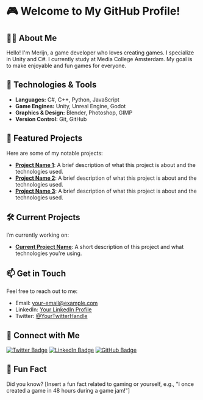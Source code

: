 # 🎮 Welcome to My GitHub Profile!

## 👨‍💻 About Me
Hello! I'm Merijn, a game developer who loves creating games. I specialize in Unity and C#. I currently study at Media College Amsterdam. My goal is to make enjoyable and fun games for everyone.

## 🚀 Technologies & Tools
- **Languages:** C#, C++, Python, JavaScript
- **Game Engines:** Unity, Unreal Engine, Godot
- **Graphics & Design:** Blender, Photoshop, GIMP
- **Version Control:** Git, GitHub

## 🌟 Featured Projects
Here are some of my notable projects:
- **[Project Name 1](link-to-project)**: A brief description of what this project is about and the technologies used.
- **[Project Name 2](link-to-project)**: A brief description of what this project is about and the technologies used.
- **[Project Name 3](link-to-project)**: A brief description of what this project is about and the technologies used.

## 🛠️ Current Projects
I’m currently working on:
- **[Current Project Name](link-to-project)**: A short description of this project and what technologies you're using.

## 📫 Get in Touch
Feel free to reach out to me:
- Email: [your-email@example.com](mailto:your-email@example.com)
- LinkedIn: [Your LinkedIn Profile](link-to-linkedin)
- Twitter: [@YourTwitterHandle](https://twitter.com/YourTwitterHandle)

## 🔗 Connect with Me
[![Twitter Badge](https://img.shields.io/badge/-@YourTwitterHandle-1DA1F2?style=flat-square&labelColor=1DA1F2&logo=twitter&logoColor=white)](https://twitter.com/YourTwitterHandle)
[![LinkedIn Badge](https://img.shields.io/badge/-Your%20Name-0077B5?style=flat-square&labelColor=0077B5&logo=linkedin&logoColor=white)](link-to-linkedin)
[![GitHub Badge](https://img.shields.io/badge/-YourGitHubUsername-181717?style=flat-square&labelColor=181717&logo=github&logoColor=white)](https://github.com/YourGitHubUsername)

## 🎉 Fun Fact
Did you know? [Insert a fun fact related to gaming or yourself, e.g., "I once created a game in 48 hours during a game jam!"]

